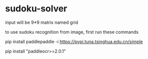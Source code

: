 # sudoku-solver

input will be 9*9 matrix named grid

to use sudoku recognition from image, first run these commands

pip install paddlepaddle -i https://pypi.tuna.tsinghua.edu.cn/simple

pip install "paddleocr>=2.0.1"
